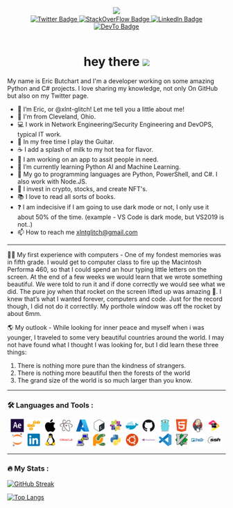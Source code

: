 <div id="header" align="center">
  <img src="https://media0.giphy.com/media/ko7twHhomhk8E/200w.webp?cid=ecf05e47rywule65oqluxe8yjtycog2ok7ctoga3hrqvz28e&rid=200w.webp&ct=g" width="200"/>
</div>
  
<div id="badges" align="center">
  <a href="https://twitter.com/xlnt_glitch">
    <img src="https://img.shields.io/badge/Twitter-blue?style=plastic&logo=twitter&logoColor=white" alt="Twitter Badge"/>
      </a>
  <a href="https://stackoverflow.com/users/14830756/eric-butchart">
    <img src="https://img.shields.io/badge/StackOverFlow-blue?style=plastic&logo=stackoverflow&logoColor=white" alt="StackOverFlow Badge"/>
  </a>  
  <a href="">
    <img src="https://img.shields.io/badge/LinkedIn-blue?style=plastic&logo=linkedin&logoColor=white" alt="LinkedIn Badge"/>
  </a>  
  <a href="https://dev.to/xlntglitch">
    <img src="https://img.shields.io/badge/DevTo-blue?style=plastic&logo=devto&logoColor=white" alt="DevTo Badge"/>
  </a>  
  </div> 
  <div id="views" align="center">
  <img src="https://komarev.com/ghpvc/?username=xlnt-glitch&style=plastic&color=blue" alt=""/>
  </div>
<h1 style="text-align: center;">hey there <img src="https://media.giphy.com/media/hvRJCLFzcasrR4ia7z/giphy.gif" width="30px" /></h1>


My name is Eric Butchart and I'm a developer working on some amazing Python and C# projects. I love sharing my knowledge, not only On GitHub but also on my Twitter page.

- 👋 I’m Eric, or @xlnt-glitch! Let me tell you a little about me!
- 📍 I'm from Cleveland, Ohio.
- 💻 I work in Network Engineering/Security Engineering and DevOPS, typical IT work.
- 🎸 In my free time I play the Guitar.
- ☕️ I add a splash of milk to my hot tea for flavor. 
- 👀 I am working on an app to assit people in need.
- 🌱 I’m currently learning Python AI and Machine Learning.
- 💞️ My go to programming languages are Python, PowerShell, and C#. I also work with Node.JS. 
- 🔐 I invest in crypto, stocks, and create NFT's.
- 📚 I love to read all sorts of books.
- ❓ I am indecisive if I am going to use dark mode or not, I only use it about 50% of the time. (example - VS Code is dark mode, but VS2019 is not..)
- 📫 How to reach me xlntglitch@gmail.com
---
👨‍💻 My first experience with computers - One of my fondest memories was in fifth grade. I would get to computer class to fire up the Macintosh Performa 460, so that I could spend an hour typing little letters on the screen. At the end of a few weeks we would learn that we wrote something beautiful. We were told to run it and if done correctly we would see what we did. The pure joy when that rocket on the screen lifted up was amazing 🚀. I knew that’s what I wanted forever, computers and code. Just for the record though, I did not do it correctlly. My porthole window was off the rocket by about 6mm. 

🌎 My outlook - While looking for inner peace and myself when i was younger, I traveled to some very beautiful countries around the world. I may not have found what I thought I was looking for, but I did learn these three things: 
  1. There is nothing more pure than the kindness of strangers. 
  2. There is nothing more beautiful then the forests of the world 
  3. The grand size of the world is so much larger than you know.
---
### :hammer_and_wrench: Languages and Tools :
<div id="icons" align="center">
  <img src="https://github.com/devicons/devicon/blob/master/icons/aftereffects/aftereffects-plain.svg" title="AfterEffects" width="30" height="30"/>&nbsp;
  <img src="https://github.com/devicons/devicon/blob/master/icons/amazonwebservices/amazonwebservices-original.svg" title="AWS" width="30" height="30"/>&nbsp;   
  <img src="https://github.com/devicons/devicon/blob/master/icons/apple/apple-original.svg" title="Apple" width="30" height="30"/>&nbsp; 
  <img src="https://github.com/devicons/devicon/blob/master/icons/atom/atom-original.svg" title="Atom" width="30" height="30"/>&nbsp; 
  <img src="https://github.com/devicons/devicon/blob/master/icons/azure/azure-original.svg" title="Azure" width="30" height="30"/>&nbsp; 
  <img src="https://github.com/devicons/devicon/blob/master/icons/bash/bash-original.svg" title="Bash" width="30" height="30"/>&nbsp; 
  <img src="https://github.com/devicons/devicon/blob/master/icons/centos/centos-original.svg" title="CentOS" width="30" height="30"/>&nbsp; 
  <img src="https://github.com/devicons/devicon/blob/master/icons/docker/docker-plain.svg" title="Docker" width="30" height="30"/>&nbsp; 
  <img src="https://github.com/devicons/devicon/blob/master/icons/github/github-original.svg" title="GitHub" width="30" height="30"/>&nbsp; 
  <img src="https://github.com/devicons/devicon/blob/master/icons/go/go-original.svg" title="GO" width="30" height="30"/>&nbsp; 
  <img src="https://github.com/devicons/devicon/blob/master/icons/html5/html5-original.svg" title="HTML5" width="30" height="30"/>&nbsp; 
  <img src="https://github.com/devicons/devicon/blob/master/icons/jenkins/jenkins-original.svg" title="Jenkins" width="30" height="30"/>&nbsp; 
  <img src="https://github.com/devicons/devicon/blob/master/icons/jetbrains/jetbrains-original.svg" title="JetBrains" width="30" height="30"/>&nbsp; 
  <img src="https://github.com/devicons/devicon/blob/master/icons/jupyter/jupyter-original.svg" title="Jupyter" width="30" height="30"/>&nbsp; 
  <img src="https://github.com/devicons/devicon/blob/master/icons/linkedin/linkedin-original.svg" title="LinkedIn" width="30" height="30"/>&nbsp; 
  <img src="https://github.com/devicons/devicon/blob/master/icons/linux/linux-original.svg" title="Linux" width="30" height="30"/>&nbsp; 
  <img src="https://github.com/devicons/devicon/blob/master/icons/oracle/oracle-original.svg" title="Oracle" width="30" height="30"/>&nbsp; 
  <img src="https://github.com/devicons/devicon/blob/master/icons/putty/putty-original.svg" title="Putty" width="30" height="30"/>&nbsp; 
  <img src="https://github.com/devicons/devicon/blob/master/icons/pycharm/pycharm-original.svg" title="Pycharm" width="30" height="30"/>&nbsp; 
  <img src="https://github.com/devicons/devicon/blob/master/icons/python/python-original.svg" title="Python" width="30" height="30"/>&nbsp; 
  <img src="https://github.com/devicons/devicon/blob/master/icons/ubuntu/ubuntu-plain.svg" title="Ubuntu" width="30" height="30"/>&nbsp; 
  <img src="https://github.com/devicons/devicon/blob/master/icons/visualstudio/visualstudio-plain-wordmark.svg" title="VisualStudio" width="30" height="30"/>&nbsp;
  <img src="https://github.com/devicons/devicon/blob/master/icons/vscode/vscode-original.svg" title="VSCode" width="30" height="30"/>&nbsp;
  <img src="https://github.com/devicons/devicon/blob/master/icons/vim/vim-original.svg" title="Vim" width="30" height="30"/>&nbsp;
  <img src="https://github.com/devicons/devicon/blob/master/icons/trello/trello-plain-wordmark.svg" title="Trello" width="30" height="30"/>&nbsp;
  <img src="https://github.com/devicons/devicon/blob/master/icons/ssh/ssh-original-wordmark.svg" title="SSH" width="30" height="30"/>&nbsp;
  </div> 

---
### :fire: My Stats :

[![GitHub Streak](http://github-readme-streak-stats.herokuapp.com?user=xlnt-glitch&theme=tokyonight&hide_border=true&date_format=M%20j%5B%2C%20Y%5D)](https://git.io/streak-stats)

[![Top Langs](https://github-readme-stats.vercel.app/api/top-langs/?username=xlnt-glitch&layout=compact&theme=tokyonight)](https://github.com/anuraghazra/github-readme-stats)

<!---
xlnt-glitch/xlnt-glitch is a ✨ special ✨ repository because its `README.md` (this file) appears on your GitHub profile.
You can click the Preview link to take a look at your changes.
--->
